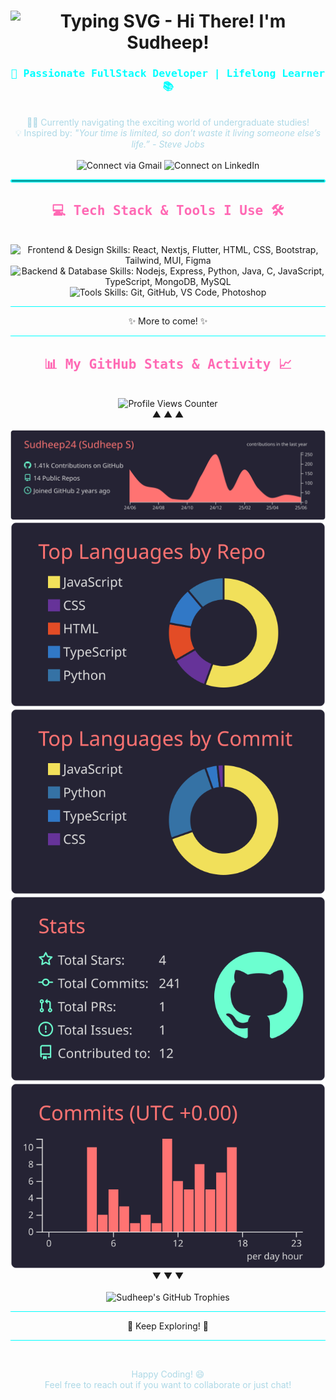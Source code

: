 <h1 align="center">
  <img src="https://readme-typing-svg.herokuapp.com/?font=Righteous&size=35&center=true&vCenter=true&width=500&height=70&duration=4000&lines=Hi+There!+👋;+I'm+Sudheep!+✨" alt="Typing SVG - Hi There! I'm Sudheep!" />
</h1>

<h3 align="center" style="font-family: monospace; color: #00FFFF;">🚀 Passionate FullStack Developer | Lifelong Learner 📚</h3>

<br/>

<div align="center" style="color: #ADD8E6;">
  🧑‍💻 Currently navigating the exciting world of undergraduate studies! <br/>
  💡 Inspired by: <i>"Your time is limited, so don’t waste it living someone else’s life.” - Steve Jobs</i> <br/>
</div>

<br/>

<div align="center">
  <a href="mailto:sudheeps2004@gmail.com" style="text-decoration: none;">
    <img src="https://img.shields.io/badge/Gmail-D14836?style=for-the-badge&logo=gmail&logoColor=white" alt="Connect via Gmail"/>
  </a>
  <a href="https://www.linkedin.com/in/sudheep-s-0816101ba/" target="_blank" style="text-decoration: none;">
    <img src="https://img.shields.io/badge/LinkedIn-0077B5?style=for-the-badge&logo=linkedin&logoColor=white" alt="Connect on LinkedIn"/>
  </a>
  </div>

<hr style="border: 2px solid #00FFFF; border-radius: 5px;"/>

<h2 align="center" style="font-family: monospace; color: #FF69B4;">💻 Tech Stack & Tools I Use 🛠️</h2>
<br/>
<div align="center">
    <img src="https://skillicons.dev/icons?i=react,nextjs,flutter,html,css,bootstrap,tailwind,mui,figma" alt="Frontend & Design Skills: React, Nextjs, Flutter, HTML, CSS, Bootstrap, Tailwind, MUI, Figma" /><br>
    <img src="https://skillicons.dev/icons?i=nodejs,express,python,java,c,javascript,typescript,mongodb,mysql" alt="Backend & Database Skills: Nodejs, Express, Python, Java, C, JavaScript, TypeScript, MongoDB, MySQL" /><br>
    <img src="https://skillicons.dev/icons?i=git,github,vscode,ps" alt="Tools Skills: Git, GitHub, VS Code, Photoshop" />
</div>
<div align="center">
    <hr style="border: 0; height: 1px; background: #00FFFF;">
    ✨ More to come! ✨
    <hr style="border: 0; height: 1px; background: #00FFFF;">
</div>

<h2 align="center" style="font-family: monospace; color: #FF69B4;">📊 My GitHub Stats & Activity 📈</h2>
<br/>

<div align="center">
  <img src="https://komarev.com/ghpvc/?username=Sudheep24&label=Profile%20Views&color=blueviolet&style=flat-square" alt="Profile Views Counter" />
</div>
<div align="center">
    ▲ ▲ ▲
</div>
<br/>

<div align="center">
  <a href="https://github.com/vn7n24fzkq/github-profile-summary-cards">
    <img src="https://raw.githubusercontent.com/Sudheep24/stats/master/profile-summary-card-output/aura_dark/0-profile-details.svg" alt="Sudheep's GitHub Profile Details Card"/>
  </a>
  <br/> <a href="https://github.com/vn7n24fzkq/github-profile-summary-cards">
    <img src="https://raw.githubusercontent.com/Sudheep24/stats/master/profile-summary-card-output/aura_dark/1-repos-per-language.svg" alt="Sudheep's GitHub Repositories per Language Card"/>
  </a>
    <a href="https://github.com/vn7n24fzkq/github-profile-summary-cards">
    <img src="https://raw.githubusercontent.com/Sudheep24/stats/master/profile-summary-card-output/aura_dark/2-most-commit-language.svg" alt="Sudheep's GitHub Most Commit Language Card"/>
  </a>
  <br/>
    <a href="https://github.com/vn7n24fzkq/github-profile-summary-cards">
    <img src="https://raw.githubusercontent.com/Sudheep24/stats/master/profile-summary-card-output/aura_dark/3-stats.svg" alt="Sudheep's GitHub Stats Card"/>
  </a>
  <a href="https://github.com/vn7n24fzkq/github-profile-summary-cards">
    <img src="https://raw.githubusercontent.com/Sudheep24/stats/master/profile-summary-card-output/aura_dark/4-productive-time.svg" alt="Sudheep's GitHub Productive Time Card"/>
  </a>
</div>
<div align="center">
    ▼ ▼ ▼
</div>
<br/>

<div align="center">
  <img
    src="https://github-profile-trophy.vercel.app/?username=Sudheep24&theme=radical&row=1&column=7&margin-w=15&margin-h=15"
    alt="Sudheep's GitHub Trophies"
  />
</div>
<div align="center">
    <hr style="border: 0; height: 1px; background: #00FFFF;">
    🚀 Keep Exploring! 🚀
    <hr style="border: 0; height: 1px; background: #00FFFF;">
</div>
<br/>

<p align="center" style="color: #ADD8E6;">
  Happy Coding! 😄 <br/>
  Feel free to reach out if you want to collaborate or just chat!
</p>

